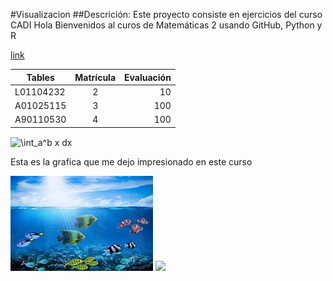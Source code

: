 #Visualizacion
##Descrición: Este proyecto consiste en ejercicios del curso CADI
Hola Bienvenidos  al curos de Matemáticas 2 usando GitHub, Python y R

[link](https://www.eluniversal.com.mx/)

| Tables         | Matrícula     | Evaluación  |
| ---------      |:-------------:| ----------: |
| L01104232      |  2            |    10       |
| A01025115      |  3            |    100      |
| A90110530      |  4            |    100      |

<img src="http://www.sciweavers.org/tex2img.php?eq=%20%5Cint_a%5Eb%20x%20dx&bc=White&fc=Black&im=jpg&fs=12&ff=arev&edit=0" align="center" border="0" alt=" \int_a^b x dx" width="64" height="51" />

Esta es la grafica que me dejo impresionado en este curso

![](./Media/th.jpg)
![](./Media/Rafa.jpg)
